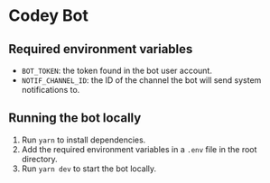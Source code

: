 # Codey Bot

## Required environment variables
- `BOT_TOKEN`: the token found in the bot user account.
- `NOTIF_CHANNEL_ID`: the ID of the channel the bot will send system notifications to.

## Running the bot locally
1. Run `yarn` to install dependencies.
1. Add the required environment variables in a `.env` file in the root directory.
1. Run `yarn dev` to start the bot locally.
